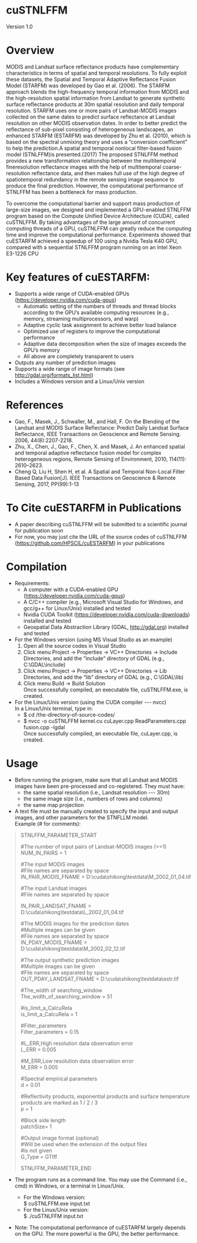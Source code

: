 cuSTNLFFM
========
Version 1.0

Overview
========
MODIS and Landsat surface reflectance products have complementary characteristics in terms of spatial and temporal resolutions. To fully exploit these datasets, the Spatial and Temporal Adaptive Reflectance Fusion Model (STARFM) was developed by Gao et al. (2006). The STARFM approach blends the high-frequency temporal information from MODIS and the high-resolution spatial information from Landsat to generate synthetic surface reflectance products at 30m spatial resolution and daily temporal resolution. STARFM uses one or more pairs of Landsat-MODIS images collected on the same dates to predict surface reflectance at Landsat resolution on other MODIS observation dates. In order to better predict the reflectance of sub-pixel consisting of heterogeneous landscapes, an enhanced STARFM (ESTARFM) was developed by Zhu et al. (2010), which is based on the spectral unmixing theory and uses a “conversion coefficient” to help the prediction.A spatial and temporal nonlocal filter-based fusion model (STNLFFM)is presented.(2017) The proposed STNLFFM method provides a new transformation relationship between the multitemporal fineresolution reflectance images with the help of multitemporal coarse-resolution reflectance data, and then makes full use of the high degree of spatiotemporal redundancy in the remote sensing image sequence to produce the final prediction. However, the computational performance of STNLFFM has been a bottleneck for mass production.

To overcome the computational barrier and support mass production of large-size images, we designed and implemented a GPU-enabled STNLFFM program based on the Compute Unified Device Architecture (CUDA), called cuSTNLFFM. By taking advantages of the large amount of concurrent computing threads of a GPU, cuSTNLFFM can greatly reduce the computing time and improve the computational performance. Experiments showed that cuESTARFM achieved a speedup of 100 using a Nvidia Tesla K40 GPU, compared with a sequential STNLFFM program running on an Intel Xeon E3-1226 CPU

Key features of cuESTARFM:
========
+ Supports a wide range of CUDA-enabled GPUs (https://developer.nvidia.com/cuda-gpus)  
  - Automatic setting of the numbers of threads and thread blocks according to the GPU’s available computing resources (e.g., memory, streaming multiprocessors, and warp)  
  - Adaptive cyclic task assignment to achieve better load balance
  - Optimized use of registers to improve the computational performance
  - Adaptive data decomposition when the size of images exceeds the GPU’s memory  
  -	All above are completely transparent to users
+ Outputs any number of prediction images
+ Supports a wide range of image formats (see http://gdal.org/formats_list.html)
+ Includes a Windows version and a Linux/Unix version

References
========
+ Gao, F., Masek, J., Schwaller, M., and Hall, F. On the Blending of the Landsat and MODIS Surface Reflectance: Predict Daily Landsat Surface Reflectance, IEEE Transactions on Geoscience and Remote Sensing. 2006, 44(8):2207-2218.   
+ Zhu, X., Chen, J., Gao, F., Chen, X. and Masek, J. An enhanced spatial and temporal adaptive reflectance fusion model for complex heterogeneous regions, Remote Sensing of Environment, 2010, 114(11): 2610–2623.
+ Cheng Q, Liu H, Shen H, et al. A Spatial and Temporal Non-Local Filter Based Data Fusion[J]. IEEE Transactions on Geoscience & Remote Sensing, 2017, PP(99):1-13

To Cite cuESTARFM in Publications
========
+ A paper describing cuSTNLFFM will be submitted to a scientific journal for publication soon
+	For now, you may just cite the URL of the source codes of cuSTNLFFM (https://github.com/HPSCIL/cuESTARFM) in your publications

Compilation
========
+ Requirements:
  -	A computer with a CUDA-enabled GPU (https://developer.nvidia.com/cuda-gpus)
  -	A C/C++ compiler (e.g., Microsoft Visual Studio for Windows, and gcc/g++ for Linux/Unix) installed and tested
  -	Nvidia CUDA Toolkit (https://developer.nvidia.com/cuda-downloads) installed and tested
  -	Geospatial Data Abstraction Library (GDAL, http://gdal.org) installed and tested
+ For the Windows version (using MS Visual Studio as an example)
  1. Open all the source codes in Visual Studio
  2. Click menu Project -> Properties -> VC++ Directories -> Include Directories, and add the “include” directory of GDAL (e.g., C:\GDAL\include\)
  3. Click menu Project -> Properties -> VC++ Directories -> Lib Directories, and add the “lib” directory of GDAL (e.g., C:\GDAL\lib\)
  4. Click menu Build -> Build Solution  
  Once successfully compiled, an executable file, cuSTNLFFM.exe, is created.
+ For the Linux/Unix version (using the CUDA compiler --- nvcc)  
In a Linux/Unix terminal, type in: 
  - $ cd /the-directory-of-source-codes/
  - $ nvcc -o cuSTNLFFM kernel.cu cuLayer.cpp ReadParameters.cpp fusion.cpp -lgdal  
  Once successfully compiled, an executable file, cuLayer.cpp, is created.
  
Usage 
========
+ Before running the program, make sure that all Landsat and MODIS images have been pre-processed and co-registered. They must have:
  - the same spatial resolution (i.e., Landsat resolution --- 30m)
  - the same image size (i.e., numbers of rows and columns)
  - the same map projection
+ A text file must be manually created to specify the input and output images, and other parameters for the STNFLLM model.  
Example (# for comments):

>STNLFFM_PARAMETER_START
>
>#The number of input pairs of Landsat-MODIS images (>=1)    
>NUM_IN_PAIRS = 1
>
>#The input MODIS images     
>#File names are separated by space         
>  IN_PAIR_MODIS_FNAME = D:\cuda\shikong\testdata\M_2002_01_04.tif
>
>#The input Landsat images   
>#File names are separated by space    
>
> IN_PAIR_LANDSAT_FNAME = D:\cuda\shikong\testdata\L_2002_01_04.tif
>
>#The MODIS images for the prediction dates    
>#Multiple images can be given      
>#File names are separated by space     
>  IN_PDAY_MODIS_FNAME = D:\cuda\shikong\testdata\M_2002_02_12.tif
>
> #The output synthetic prediction images  
> #Multiple images can be given   
> #File names are separated by space   
>  OUT_PDAY_LANDSAT_FNAME = D:\cuda\shikong\testdata\estr.tif
>
> #The_width of searching_window    
>  The_width_of_searching_window = 51
>
> #is_limit_a_CalcuRela   
>  is_limit_a_CalcuRela = 1
>
> #Filter_parameters     
>  Filter_parameters = 0.15
>
> #L_ERR,High resolution data observation error      
>  L_ERR = 0.005
>
> #M_ERR,Low resolution data observation error      
>  M_ERR = 0.005
>
> #Spectral empirical parameters     
>  d = 0.01
>
> #Reflectivity products, exponential products and surface temperature products are marked as 1 / 2 / 3     
>  p = 1
>
> #Block side length       
>  patchSize= 1
>
> #Output image format (optional)     
> #Will be used when the extension of the output files     
> #is not given      
>  G_Type = GTIff
>
>STNLFFM_PARAMETER_END

+ The program runs as a command line. You may use the Command (i.e., cmd) in Windows, or a terminal in Linux/Unix. 
   - For the Windows version:    
   $ cuSTNLFFM.exe input.txt 
   - For the Linux/Unix version:   
   $ ./cuSTNLFFM input.txt 

+ Note: The computational performance of cuESTARFM largely depends on the GPU. The more powerful is the GPU, the better performance. 

